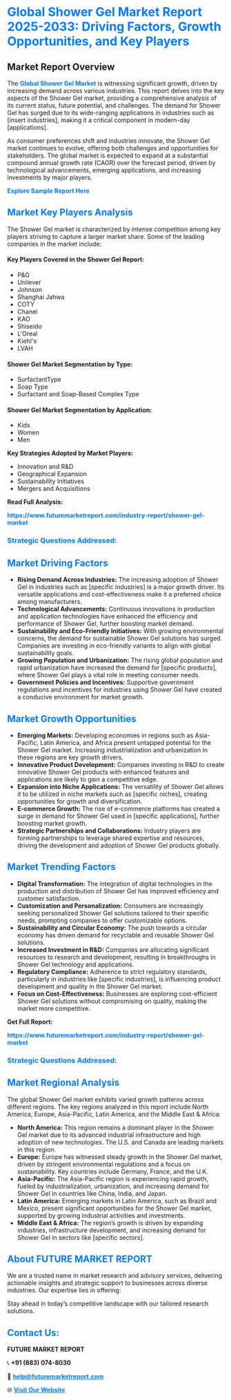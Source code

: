 <h1 style="color: #007BFF;">Global Shower Gel Market Report 2025-2033: Driving Factors, Growth Opportunities, and Key Players</h1>

<section id="overview">
<h2>Market Report Overview</h2>
<p>The <a href="https://www.futuremarketreport.com/industry-report/shower-gel-market" style="color: #007BFF; text-decoration: none;"><strong>Global Shower Gel Market</strong></a> is witnessing significant growth, driven by increasing demand across various industries. This report delves into the key aspects of the Shower Gel market, providing a comprehensive analysis of its current status, future potential, and challenges. The demand for Shower Gel has surged due to its wide-ranging applications in industries such as [insert industries], making it a critical component in modern-day [applications].</p>
<p>As consumer preferences shift and industries innovate, the Shower Gel market continues to evolve, offering both challenges and opportunities for stakeholders. The global market is expected to expand at a substantial compound annual growth rate (CAGR) over the forecast period, driven by technological advancements, emerging applications, and increasing investments by major players.</p>
</section>

<section id="overview">
<p><a href="https://www.futuremarketreport.com/request-sample/reportId=83341" style="color: #007BFF; text-decoration: none;"><strong>Explore Sample Report Here</strong></a></p>
</section>

<section id="key-players">
<h2 style="color: #007BFF;">Market Key Players Analysis</h2>
<p>The Shower Gel market is characterized by intense competition among key players striving to capture a larger market share. Some of the leading companies in the market include:</p>
<h4>Key Players Covered in the Shower Gel Report:</h4>
<ul><li>P&amp;G</li><li>Unilever</li><li>Johnson</li><li>Shanghai Jahwa</li><li>COTY</li><li>Chanel</li><li>KAO</li><li>Shiseido</li><li>L&#039;Oreal</li><li>Kiehl&#039;s</li><li>LVAH</li></ul>
<h4>Shower Gel Market Segmentation by Type:</h4>
<ul><li>SurfactantType</li><li>Soap Type</li><li>Surfactant and Soap-Based Complex Type</li></ul>

<h4>Shower Gel Market Segmentation by Application:</h4>
<ul><li>Kids</li><li>Women</li><li>Men</li></ul>
<p><strong>Key Strategies Adopted by Market Players:</strong></p>
<ul>
<li>Innovation and R&D</li>
<li>Geographical Expansion</li>
<li>Sustainability Initiatives</li>
<li>Mergers and Acquisitions</li>
</ul>
</section>

<section>
<p><strong>Read Full Analysis: </strong></p><a href="https://www.futuremarketreport.com/industry-report/shower-gel-market" style="color: #007BFF; text-decoration: none;"><strong>https://www.futuremarketreport.com/industry-report/shower-gel-market</strong></a>
<h3 style="color: #007BFF;">Strategic Questions Addressed:</h3>
</section>

<section id="driving-factors">
<h2 style="color: #007BFF;">Market Driving Factors</h2>
<ul>
<li><strong>Rising Demand Across Industries:</strong> The increasing adoption of Shower Gel in industries such as [specific industries] is a major growth driver. Its versatile applications and cost-effectiveness make it a preferred choice among manufacturers.</li>
<li><strong>Technological Advancements:</strong> Continuous innovations in production and application technologies have enhanced the efficiency and performance of Shower Gel, further boosting market demand.</li>
<li><strong>Sustainability and Eco-Friendly Initiatives:</strong> With growing environmental concerns, the demand for sustainable Shower Gel solutions has surged. Companies are investing in eco-friendly variants to align with global sustainability goals.</li>
<li><strong>Growing Population and Urbanization:</strong> The rising global population and rapid urbanization have increased the demand for [specific products], where Shower Gel plays a vital role in meeting consumer needs.</li>
<li><strong>Government Policies and Incentives:</strong> Supportive government regulations and incentives for industries using Shower Gel have created a conducive environment for market growth.</li>
</ul>
</section>

<section id="growth-opportunities">
<h2 style="color: #007BFF;">Market Growth Opportunities</h2>
<ul>
<li><strong>Emerging Markets:</strong> Developing economies in regions such as Asia-Pacific, Latin America, and Africa present untapped potential for the Shower Gel market. Increasing industrialization and urbanization in these regions are key growth drivers.</li>
<li><strong>Innovative Product Development:</strong> Companies investing in R&D to create innovative Shower Gel products with enhanced features and applications are likely to gain a competitive edge.</li>
<li><strong>Expansion into Niche Applications:</strong> The versatility of Shower Gel allows it to be utilized in niche markets such as [specific niches], creating opportunities for growth and diversification.</li>
<li><strong>E-commerce Growth:</strong> The rise of e-commerce platforms has created a surge in demand for Shower Gel used in [specific applications], further boosting market growth.</li>
<li><strong>Strategic Partnerships and Collaborations:</strong> Industry players are forming partnerships to leverage shared expertise and resources, driving the development and adoption of Shower Gel products globally.</li>
</ul>
</section>

<section id="trending-factors">
<h2 style="color: #007BFF;">Market Trending Factors</h2>
<ul>
<li><strong>Digital Transformation:</strong> The integration of digital technologies in the production and distribution of Shower Gel has improved efficiency and customer satisfaction.</li>
<li><strong>Customization and Personalization:</strong> Consumers are increasingly seeking personalized Shower Gel solutions tailored to their specific needs, prompting companies to offer customizable options.</li>
<li><strong>Sustainability and Circular Economy:</strong> The push towards a circular economy has driven demand for recyclable and reusable Shower Gel solutions.</li>
<li><strong>Increased Investment in R&D:</strong> Companies are allocating significant resources to research and development, resulting in breakthroughs in Shower Gel technology and applications.</li>
<li><strong>Regulatory Compliance:</strong> Adherence to strict regulatory standards, particularly in industries like [specific industries], is influencing product development and quality in the Shower Gel market.</li>
<li><strong>Focus on Cost-Effectiveness:</strong> Businesses are exploring cost-efficient Shower Gel solutions without compromising on quality, making the market more competitive.</li>
</ul>
</section>

<section>
<p><strong>Get Full Report: </strong></p><a href="https://www.futuremarketreport.com/industry-report/shower-gel-market" style="color: #007BFF; text-decoration: none;"><strong>https://www.futuremarketreport.com/industry-report/shower-gel-market</strong></a>
<h3 style="color: #007BFF;">Strategic Questions Addressed:</h3>
</section>


<section id="regional-analysis">
<h2 style="color: #007BFF;">Market Regional Analysis</h2>
<p>The global Shower Gel market exhibits varied growth patterns across different regions. The key regions analyzed in this report include North America, Europe, Asia-Pacific, Latin America, and the Middle East & Africa:</p>
<ul>
<li><strong>North America:</strong> This region remains a dominant player in the Shower Gel market due to its advanced industrial infrastructure and high adoption of new technologies. The U.S. and Canada are leading markets in this region.</li>
<li><strong>Europe:</strong> Europe has witnessed steady growth in the Shower Gel market, driven by stringent environmental regulations and a focus on sustainability. Key countries include Germany, France, and the U.K.</li>
<li><strong>Asia-Pacific:</strong> The Asia-Pacific region is experiencing rapid growth, fueled by industrialization, urbanization, and increasing demand for Shower Gel in countries like China, India, and Japan.</li>
<li><strong>Latin America:</strong> Emerging markets in Latin America, such as Brazil and Mexico, present significant opportunities for the Shower Gel market, supported by growing industrial activities and investments.</li>
<li><strong>Middle East & Africa:</strong> The region’s growth is driven by expanding industries, infrastructure development, and increasing demand for Shower Gel in sectors like [specific sectors].</li>
</ul>
</section>

<footer>
<h2 style="color: #007BFF;">About FUTURE MARKET REPORT</h2>
<p>We are a trusted name in market research and advisory services, delivering actionable insights and strategic support to businesses across diverse industries. Our expertise lies in offering:</p>

<p>Stay ahead in today’s competitive landscape with our tailored research solutions.</p>

<h2 style="color: #007BFF;">Contact Us:</h2>
<p><strong>FUTURE MARKET REPORT</strong></p>
<p>📞 <strong>+91 (883) 074-8030</strong></p>
<p>📧 <strong><a href="mailto:help@futuremarketreport.com" style="color: #007BFF;">help@futuremarketreport.com</a></strong></p>
<p>🌐 <strong><a href="https://www.futuremarketreport.com/" style="color: #007BFF;">Visit Our Website</a></strong></p>
</footer>